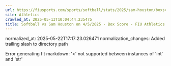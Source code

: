 ```yaml
---
url: https://fiusports.com/sports/softball/stats/2025/sam-houston/boxscore/12818/
site: Athletics
crawled_at: 2025-05-13T10:04:44.235475
title: Softball vs Sam Houston on 4/5/2025 - Box Score - FIU Athletics
---
```

normalized_at: 2025-05-22T17:17:23.026471
normalization_changes: Added trailing slash to directory path

Error generating fit markdown: '<' not supported between instances of 'int' and 'str'